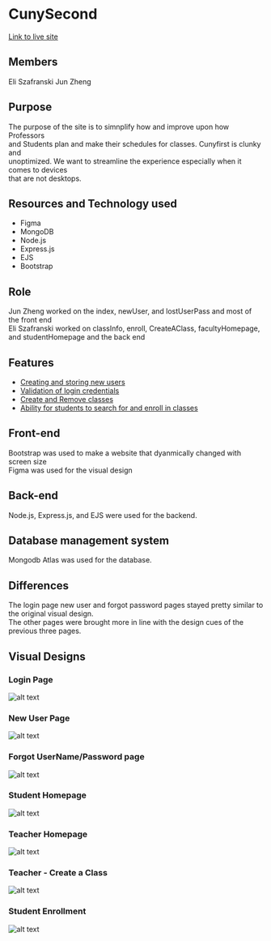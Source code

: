 # CunySecond
[Link to live site](https://qcfirst.355project.repl.co)

## Members
Eli Szafranski
Jun Zheng

## Purpose
The purpose of the site is to simnplify how and improve upon how Professors <br />
and Students plan and make their schedules for classes. Cunyfirst is clunky and<br />
unoptimized. We want to streamline the experience especially when it comes to devices<br />
that are not desktops.

## Resources and Technology used
- Figma
- MongoDB
- Node.js
- Express.js
- EJS
- Bootstrap

## Role
Jun Zheng worked on the index, newUser, and lostUserPass and most of the front end<br />
Eli Szafranski worked on classInfo, enroll, CreateAClass, facultyHomepage, and studentHomepage and the back end

## Features
- [Creating and storing new users](https://qcfirst.355project.repl.co/newUser.html)
- [Validation of login credentials](https://qcfirst.355project.repl.co/)
- [Create and Remove classes](https://qcfirst.355project.repl.co/facultyHomepage.html)
- [Ability for students to search for and enroll in classes](https://qcfirst.355project.repl.co/studentHomepage.html)

## Front-end
Bootstrap was used to make a website that dyanmically changed with screen size <br />
Figma was used for the visual design

## Back-end
Node.js, Express.js, and EJS were used for the backend.

## Database management system
Mongodb Atlas was used for the database.

## Differences
The login page new user and forgot password pages stayed pretty similar to the original visual design.<br />
The other pages were brought more in line with the design cues of the previous three pages.

## Visual Designs

### Login Page
![alt text](VisualDesigns/Login.png)

### New User Page
![alt text](VisualDesigns/NewUser.png)

### Forgot UserName/Password page
![alt text](VisualDesigns/UserForgot.png)

### Student Homepage
![alt text](VisualDesigns/StudentHomepage.png)

### Teacher Homepage
![alt text](VisualDesigns/InstrucorHomepage.png)

### Teacher - Create a Class
![alt text](VisualDesigns/CreateClass.png)

### Student Enrollment 
![alt text](VisualDesigns/StudentEnrollment.png)



